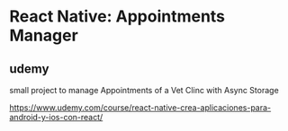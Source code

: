 # React Native: Appointments Manager

## udemy

small project to manage Appointments of a Vet Clinc with Async Storage

https://www.udemy.com/course/react-native-crea-aplicaciones-para-android-y-ios-con-react/
